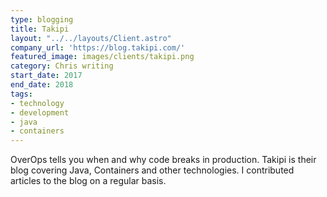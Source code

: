 ```yaml
---
type: blogging
title: Takipi
layout: "../../layouts/Client.astro"
company_url: 'https://blog.takipi.com/'
featured_image: images/clients/takipi.png
category: Chris writing
start_date: 2017
end_date: 2018
tags:
- technology
- development
- java
- containers
---
```


OverOps tells you when and why code breaks in production. Takipi is their blog covering Java, Containers and other technologies. I contributed articles to the blog on a regular basis.
